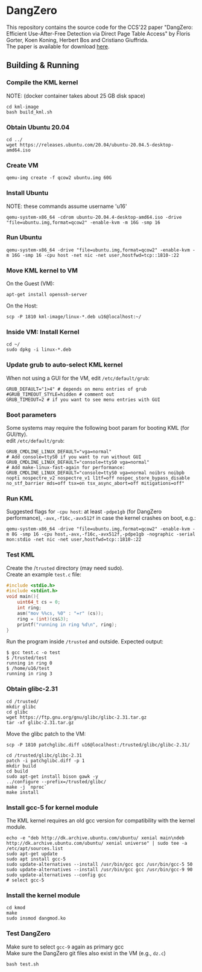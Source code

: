 # DangZero

This repository contains the source code for the CCS'22 paper "DangZero: Efficient Use-After-Free Detection via Direct Page Table Access" by Floris Gorter, Koen Koning, Herbert Bos and Cristiano Giuffrida.  
The paper is available for download [here](https://download.vusec.net/papers/dangzero_ccs22.pdf).

## Building & Running
### Compile the KML kernel
NOTE: (docker container takes about 25 GB disk space)
```shell
cd kml-image
bash build_kml.sh
```

### Obtain Ubuntu 20.04
```shell
cd ../
wget https://releases.ubuntu.com/20.04/ubuntu-20.04.5-desktop-amd64.iso
```

### Create VM
```shell
qemu-img create -f qcow2 ubuntu.img 60G
```

### Install Ubuntu
NOTE: these commands assume username 'u16'
```shell
qemu-system-x86_64 -cdrom ubuntu-20.04.4-desktop-amd64.iso -drive "file=ubuntu.img,format=qcow2" -enable-kvm -m 16G -smp 16
```

### Run Ubuntu
```shell
qemu-system-x86_64 -drive "file=ubuntu.img,format=qcow2" -enable-kvm -m 16G -smp 16 -cpu host -net nic -net user,hostfwd=tcp::1810-:22
```

### Move KML kernel to VM
On the Guest (VM):
```shell
apt-get install openssh-server
```
On the Host:
```
scp -P 1810 kml-image/linux-*.deb u16@localhost:~/
```
### Inside VM: Install Kernel
```shell
cd ~/
sudo dpkg -i linux-*.deb
```

### Update grub to auto-select KML kernel
When not using a GUI for the VM, edit `/etc/default/grub`:
```
GRUB_DEFAULT="1>4" # depends on menu entries of grub
#GRUB_TIMEOUT_STYLE=hidden # comment out
GRUB_TIMEOUT=2 # if you want to see menu entries with GUI
```

### Boot parameters
Some systems may require the following boot param for booting KML (for GUI/tty).  
edit `/etc/default/grub`:  
```
GRUB_CMDLINE_LINUX_DEFAULT="vga=normal"
# Add console=ttyS0 if you want to run without GUI
GRUB_CMDLINE_LINUX_DEFAULT="console=ttyS0 vga=normal"
# Add make-linux-fast-again for performance:
GRUB_CMDLINE_LINUX_DEFAULT="console=ttyS0 vga=normal noibrs noibpb nopti nospectre_v2 nospectre_v1 l1tf=off nospec_store_bypass_disable no_stf_barrier mds=off tsx=on tsx_async_abort=off mitigations=off"
```

### Run KML
Suggested flags for `-cpu host`: at least `-pdpe1gb` (for DangZero performance), `-avx,-f16c,-avx512f` in case the kernel crashes on boot, e.g.:
```shell
qemu-system-x86_64 -drive "file=ubuntu.img,format=qcow2" -enable-kvm -m 8G -smp 16 -cpu host,-avx,-f16c,-avx512f,-pdpe1gb -nographic -serial mon:stdio -net nic -net user,hostfwd=tcp::1810-:22
```

### Test KML
Create the /`trusted` directory (may need sudo).  
Create an example `test.c` file:
```c
#include <stdio.h>
#include <stdint.h>
void main(){
    uint64_t cs = 0;
    int ring;
    asm("mov %%cs, %0" : "=r" (cs));
    ring = (int)(cs&3);
    printf("running in ring %d\n", ring);
}
```
Run the program inside `/trusted` and outside. Expected output:  
```shell
$ gcc test.c -o test
$ /trusted/test
running in ring 0
$ /home/u16/test
running in ring 3
```

### Obtain glibc-2.31
```shell
cd /trusted/
mkdir glibc
cd glibc
wget https://ftp.gnu.org/gnu/glibc/glibc-2.31.tar.gz
tar -xf glibc-2.31.tar.gz
```

Move the glibc patch to the VM:
```shell
scp -P 1810 patchglibc.diff u16@localhost:/trusted/glibc/glibc-2.31/
```

```shell
cd /trusted/glibc/glibc-2.31
patch -i patchglibc.diff -p 1
mkdir build
cd build
sudo apt-get install bison gawk -y
../configure --prefix=/trusted/glibc/
make -j `nproc`
make install
```

### Install gcc-5 for kernel module 
The KML kernel requires an old gcc version for compatibility with the kernel module.  
```shell
echo -e "deb http://dk.archive.ubuntu.com/ubuntu/ xenial main\ndeb http://dk.archive.ubuntu.com/ubuntu/ xenial universe" | sudo tee -a /etc/apt/sources.list
sudo apt-get update
sudo apt install gcc-5
sudo update-alternatives --install /usr/bin/gcc gcc /usr/bin/gcc-5 50
sudo update-alternatives --install /usr/bin/gcc gcc /usr/bin/gcc-9 90
sudo update-alternatives --config gcc
# select gcc-5
```

### Install the kernel module
```shell
cd kmod
make
sudo insmod dangmod.ko
```

### Test DangZero
Make sure to select `gcc-9` again as primary gcc  
Make sure the DangZero git files also exist in the VM (e.g., `dz.c`)  
```shell
bash test.sh
```
